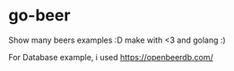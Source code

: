 # go-beer
Show many beers examples :D make with &lt;3 and golang :)


For Database example, i used https://openbeerdb.com/
